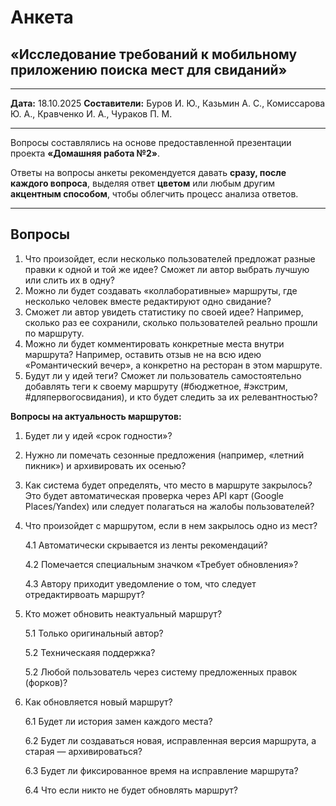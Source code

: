 # Анкета

## «Исследование требований к мобильному приложению поиска мест для свиданий»

---

**Дата:** 18.10.2025
**Составители:**
Буров И. Ю., Казьмин А. С., Комиссарова Ю. А.,
Кравченко И. А., Чураков П. М.

---

Вопросы составлялись на основе предоставленной презентации проекта
**«Домашняя работа №2»**.

Ответы на вопросы анкеты рекомендуется давать **сразу, после каждого вопроса**,
выделяя ответ **цветом** или любым другим **акцентным способом**,
чтобы облегчить процесс анализа ответов.

---

## Вопросы

1. Что произойдет, если несколько пользователей предложат разные правки к одной и той же идее? Сможет ли автор выбрать лучшую или слить их в одну?
2. Можно ли будет создавать «коллаборативные» маршруты, где несколько человек вместе редактируют одно свидание?
3. Сможет ли автор увидеть статистику по своей идее? Например, сколько раз ее сохранили, сколько пользователей реально прошли по маршруту.
4. Можно ли будет комментировать конкретные места внутри маршрута? Например, оставить отзыв не на всю идею «Романтический вечер», а конкретно на ресторан в этом маршруте.
5. Будут ли у идей теги? Сможет ли пользователь самостоятельно добавлять теги к своему маршруту (#бюджетное, #экстрим, #дляпервогосвидания), и кто будет следить за их релевантностью?

**Вопросы на актуальность маршрутов:**

1. Будет ли у идей «срок годности»?

2. Нужно ли помечать сезонные предложения (например, «летний пикник») и архивировать их осенью?

3. Как система будет определять, что место в маршруте закрылось? Это будет автоматическая проверка через API карт (Google Places/Yandex) или следует полагаться на жалобы пользователей?

4. Что произойдет с маршрутом, если в нем закрылось одно из мест?

   4.1 Автоматически скрывается из ленты рекомендаций?

   4.2 Помечается специальным значком «Требует обновления»?

   4.3 Автору приходит уведомление о том, что следует отредактирвоать маршрут?

5. Кто может обновить неактуальный маршрут?

   5.1 Только оригинальный автор?

   5.2 Техническаяя поддержка?

   5.2 Любой пользователь через систему предложенных правок (форков)?

6. Как обновляется новый маршрут?

   6.1 Будет ли история замен каждого места?

   6.2 Будет ли создаваться новая, исправленная версия маршрута, а старая — архивироваться?

   6.3 Будет ли фиксированное время на исправление маршрута?

   6.4 Что если никто не будет обновлять маршрут?
